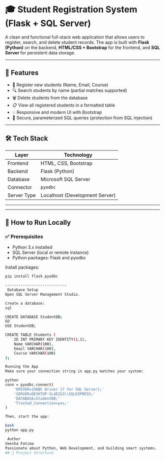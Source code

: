 # 🎓 Student Registration System (Flask + SQL Server)

A clean and functional full-stack web application that allows users to register, search, and delete student records. The app is built with **Flask (Python)** on the backend, **HTML/CSS + Bootstrap** for the frontend, and **SQL Server** for persistent data storage.

---

## 📌 Features

- 📝 Register new students (Name, Email, Course)
- 🔍 Search students by name (partial matches supported)
- 🗑️ Delete students from the database
- 📋 View all registered students in a formatted table
- 💡 Responsive and modern UI with Bootstrap
- 🔐 Secure, parameterized SQL queries (protection from SQL injection)

---

## 🛠️ Tech Stack

| Layer       | Technology             |
|-------------|------------------------|
| Frontend    | HTML, CSS, Bootstrap   |
| Backend     | Flask (Python)         |
| Database    | Microsoft SQL Server   |
| Connector   | `pyodbc`               |
| Server Type | Localhost (Development Server) |

---


---

## 🚀 How to Run Locally

### ✅ Prerequisites

- Python 3.x installed
- SQL Server (local or remote instance)
- Python packages: Flask and pyodbc

Install packages:
```bash
pip install flask pyodbc

----------------------------
 Database Setup
Open SQL Server Management Studio.

Create a database:
sql

CREATE DATABASE StudentDB;
GO
USE StudentDB;

CREATE TABLE Students (
    ID INT PRIMARY KEY IDENTITY(1,1),
    Name VARCHAR(100),
    Email VARCHAR(100),
    Course VARCHAR(100)
);

Running the App
Make sure your connection string in app.py matches your system:

python
conn = pyodbc.connect(
    'DRIVER={ODBC Driver 17 for SQL Server};'
    'SERVER=DESKTOP-5L4E2G3\\SQLEXPRESS;'
    'DATABASE=StudentDB;'
    'Trusted_Connection=yes;'
)

Then, start the app:

bash
python app.py

 Author
Veesha Fatima
Passionate about Python, Web Development, and building smart systems.
## 📂 Project Structure


